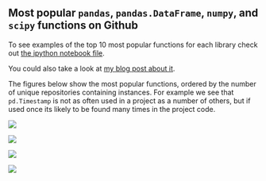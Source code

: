 ## Most popular `pandas`, `pandas.DataFrame`, `numpy`, and `scipy` functions on Github  

To see examples of the top 10 most popular functions for each library check out [the ipython notebook file](https://github.com/agalea91/most_popular_functions/blob/master/popular_python_functions.ipynb).

You could also take a look at [my blog post about it](https://galeascience.wordpress.com/2016/08/10/top-10-pandas-numpy-and-scipy-functions-on-github/).

The figures below show the most popular functions, ordered by the number of unique repositories containing instances. For example we see that `pd.Timestamp` is not as often used in a project as a number of others, but if used once its likely to be found many times in the project code.

![](https://github.com/agalea91/most_popular_functions/blob/master/popular_pandas_functions.png?raw=true)  

![](https://github.com/agalea91/most_popular_functions/blob/master/popular_pandas_df_functions.png?raw=true)  

![](https://github.com/agalea91/most_popular_functions/blob/master/popular_numpy_functions.png?raw=true)  

![](https://github.com/agalea91/most_popular_functions/blob/master/popular_scipy_functions.png?raw=true)  
